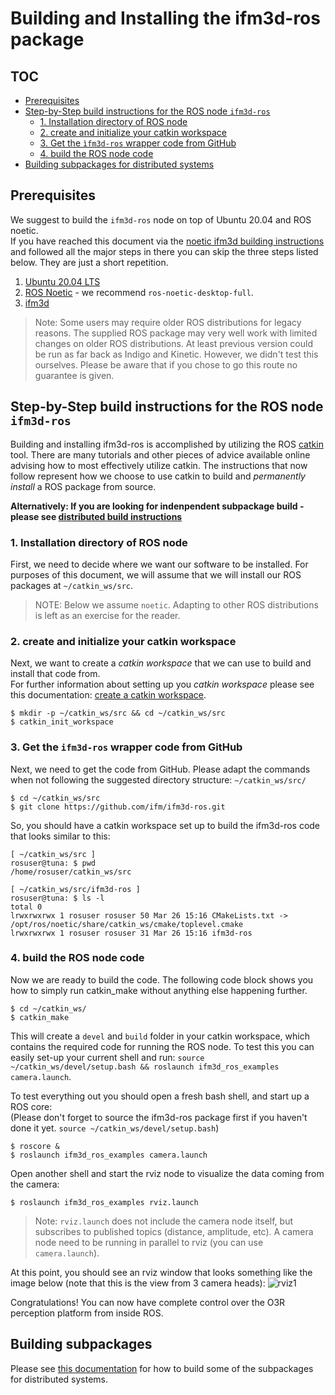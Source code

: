 # Building and Installing the ifm3d-ros package

## TOC
* [Prerequisites](#prerequisites)
* [Step-by-Step build instructions for the ROS node `ifm3d-ros`](#step-by-step-build-instructions-for-the-ros-node--ifm3d-ros-)
  + [1. Installation directory of ROS node](#1-installation-directory-of-ros-node)
  + [2. create and initialize your catkin workspace](#2-create-and-initialize-your-catkin-workspace)
  + [3. Get the `ìfm3d-ros` wrapper code from GitHub](#3-get-the---fm3d-ros--wrapper-code-from-github)
  + [4. build the ROS node code](#4-build-the-ros-node-code)
* [Building subpackages for distributed systems](#building-subpackages)


## Prerequisites

We suggest to build the `ifm3d-ros` node on top of Ubuntu 20.04 and ROS noetic.   
If you have reached this document via the [noetic ifm3d building instructions](noetic.md) and followed all the major steps in there you can skip the three steps listed below. They are just a short repetition.
1. [Ubuntu 20.04 LTS](http://www.ubuntu.com)
2. [ROS Noetic](http://wiki.ros.org/noetic/Installation/) - we recommend `ros-noetic-desktop-full`.
3. [ifm3d](https://github.com/ifm/ifm3d/tree/o3r/dev)


> Note: Some users may require older ROS distributions for legacy reasons. The supplied ROS package may very well work with limited changes on older ROS distributions. At least previous version could be run as far back as Indigo and Kinetic. However, we didn't test this ourselves. Please be aware that if you chose to go this route no guarantee is given.

## Step-by-Step build instructions for the ROS node `ifm3d-ros`

Building and installing ifm3d-ros is accomplished by utilizing the ROS [catkin](http://wiki.ros.org/catkin) tool. There are many tutorials and other pieces of advice available online advising how to most effectively utilize catkin. The instructions that now follow represent how we choose to use catkin to build and _permanently install_ a ROS package from source.    
  
**Alternatively: If you are looking for indenpendent subpackage build  - please see [distributed build instructions](distributed_build.md)**

### 1. Installation directory of ROS node
First, we need to decide where we want our software to be installed. For purposes of this document, we will assume that we will install our ROS packages at `~/catkin_ws/src`.    

>NOTE: Below we assume `noetic`. Adapting to other ROS distributions is left as an exercise for the reader.

### 2. create and initialize your catkin workspace 
Next, we want to create a _catkin workspace_ that we can use to build and install that code from.  
For further information about setting up you _catkin workspace_ please see this documentation: [create a catkin workspace](http://wiki.ros.org/catkin/Tutorials/create_a_workspace).  
```
$ mkdir -p ~/catkin_ws/src && cd ~/catkin_ws/src
$ catkin_init_workspace
```

### 3. Get the `ifm3d-ros` wrapper code from GitHub
Next, we need to get the code from GitHub. Please adapt the commands when not following the suggested directory structure: `~/catkin_ws/src/`

```
$ cd ~/catkin_ws/src
$ git clone https://github.com/ifm/ifm3d-ros.git
```

So, you should have a catkin workspace set up to build the ifm3d-ros code that looks similar to this:
```
[ ~/catkin_ws/src ]
rosuser@tuna: $ pwd
/home/rosuser/catkin_ws/src

[ ~/catkin_ws/src/ifm3d-ros ]
rosuser@tuna: $ ls -l
total 0
lrwxrwxrwx 1 rosuser rosuser 50 Mar 26 15:16 CMakeLists.txt -> /opt/ros/noetic/share/catkin_ws/cmake/toplevel.cmake
lrwxrwxrwx 1 rosuser rosuser 31 Mar 26 15:16 ifm3d-ros
```

### 4. build the ROS node code  
Now we are ready to build the code. The following code block shows you how to simply run catkin_make without anything else happening further. 
```
$ cd ~/catkin_ws/
$ catkin_make
```
This will create a `devel` and `build` folder in your catkin workspace, which contains the required code for running the ROS node. To test this you can easily set-up your current shell and run: `source ~/catkin_ws/devel/setup.bash && roslaunch ifm3d_ros_examples camera.launch`.  


To test everything out you should open a fresh bash shell, and start up a ROS core:   
(Please don't forget to source the ifm3d-ros package first if you haven't done it yet. `source ~/catkin_ws/devel/setup.bash`)    
```
$ roscore &
$ roslaunch ifm3d_ros_examples camera.launch
```

Open another shell and start the rviz node to visualize the data coming from the camera:
```
$ roslaunch ifm3d_ros_examples rviz.launch
```
> Note: `rviz.launch` does not include the camera node itself, but subscribes to published topics (distance, amplitude, etc). A camera node need to be running in parallel to rviz (you can use `camera.launch`).

At this point, you should see an rviz window that looks something like the image below (note that this is the view from 3 camera heads):
![rviz1](figures/O3R_merged_point_cloud.png)

Congratulations! You can now have complete control over the O3R perception platform from inside ROS.


## Building subpackages
Please see [this documentation](distributed_build.md) for how to build some of the subpackages for distributed systems.
